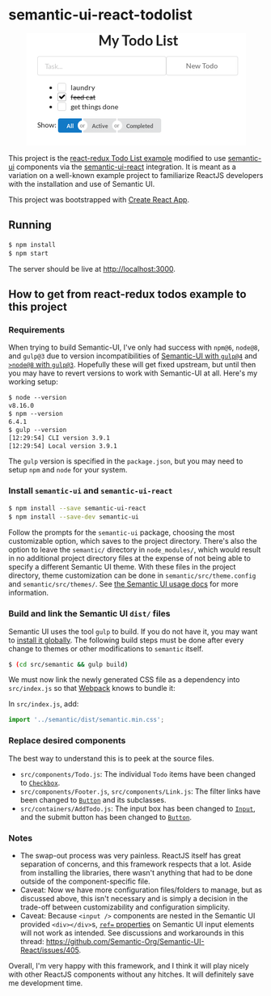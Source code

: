 # semantic-ui-react-todolist

<p align="center"><img src="img\todo-app.png" /></p>

This project is the [react-redux Todo List example](https://github.com/reactjs/redux/tree/master/examples/todos) modified to use [semantic-ui](http://semantic-ui.com) components via the [semantic-ui-react](http://react.semantic-ui.com) integration. It is meant as a variation on a well-known example project to familiarize ReactJS developers with the installation and use of Semantic UI.

This project was bootstrapped with [Create React App](https://github.com/facebookincubator/create-react-app).

## Running

```bash
$ npm install
$ npm start
```

The server should be live at <http://localhost:3000>.

## How to get from react-redux todos example to this project

### Requirements

When trying to build Semantic-UI, I've only had success with `npm@6`,
`node@8`, and `gulp@3` due to version incompatibilities of [Semantic-UI with
`gulp@4`](https://github.com/Semantic-Org/Semantic-UI/issues/6705) and [`>node@8` with `gulp@3`](https://github.com/nodejs/node/issues/19786).
Hopefully these will get fixed upstream, but until then you may have to revert
versions to work with Semantic-UI at all. Here's my working setup:

```
$ node --version
v8.16.0
$ npm --version
6.4.1
$ gulp --version
[12:29:54] CLI version 3.9.1
[12:29:54] Local version 3.9.1
```

The `gulp` version is specified in the `package.json`, but you may need to
setup `npm` and `node` for your system.

### Install `semantic-ui` and `semantic-ui-react`

```bash
$ npm install --save semantic-ui-react
$ npm install --save-dev semantic-ui
```

Follow the prompts for the `semantic-ui` package, choosing the most customizable option, which saves to the project directory. There's also the option to leave the `semantic/` directory in `node_modules/`, which would result in no additional project directory files at the expense of not being able to specify a different Semantic UI theme. With these files in the project directory, theme customization can be done in `semantic/src/theme.config` and `semantic/src/themes/`. See [the Semantic UI usage docs](http://react.semantic-ui.com/usage) for more information.

### Build and link the Semantic UI `dist/` files

Semantic UI uses the tool `gulp` to build. If you do not have it, you may want to [install it globally](https://github.com/gulpjs/gulp/blob/master/docs/getting-started.md). The following build steps must be done after every change to themes or other modifications to `semantic` itself.

```bash
$ (cd src/semantic && gulp build)
```

We must now link the newly generated CSS file as a dependency into `src/index.js` so that [Webpack](https://webpack.github.io/) knows to bundle it:

In `src/index.js`, add:

```js
import '../semantic/dist/semantic.min.css';
```

### Replace desired components

The best way to understand this is to peek at the source files.

- `src/components/Todo.js`: The individual `Todo` items have been changed to [`Checkbox`](http://react.semantic-ui.com/modules/checkbox).
- `src/components/Footer.js`, `src/components/Link.js`: The filter links have been changed to [`Button`](http://react.semantic-ui.com/elements/button) and its subclasses.
- `src/containers/AddTodo.js`: The input box has been changed to [`Input`](http://react.semantic-ui.com/elements/input), and the submit button has been changed to [`Button`](http://react.semantic-ui.com/elements/button).

### Notes

- The swap-out process was very painless. ReactJS itself has great separation of concerns, and this framework respects that a lot. Aside from installing the libraries, there wasn't anything that had to be done outside of the component-specific file.
- Caveat: Now we have more configuration files/folders to manage, but as discussed above, this isn't necessary and is simply a decision in the trade-off between customizability and configuration simplicity.
- Caveat: Because `<input />` components are nested in the Semantic UI provided `<div></div>`s, [`ref=` properties](https://facebook.github.io/react/docs/refs-and-the-dom.html) on Semantic UI input elements will not work as intended. See discussions and workarounds in this thread: <https://github.com/Semantic-Org/Semantic-UI-React/issues/405>.

Overall, I'm very happy with this framework, and I think it will play nicely with other ReactJS components without any hitches. It will definitely save me development time.
